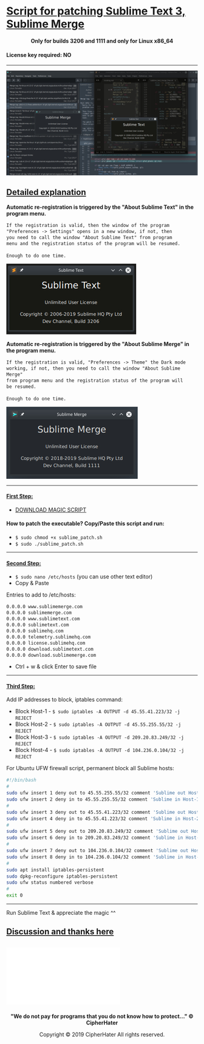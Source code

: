 # [Script for patching Sublime Text 3, Sublime Merge]()

<center>
	<p><b>
		Only for builds 3206 and 1111 and only for Linux x86_64
	</b></p>
</center>

#### License key required: NO

---

![BIG](images/big.jpg)


## [Detailed explanation]()


**Automatic re-registration is triggered by the "About Sublime Text" in the program menu.**

```
If the registration is valid, then the window of the program
"Preferences -> Settings" opens in a new window, if not, then
you need to call the window "About Sublime Text" from program
menu and the registration status of the program will be resumed.

Enough to do one time.
```

![BIG](images/3206.jpg)


**Automatic re-registration is triggered by the "About Sublime Merge" in the program menu.**

```
If the registration is valid, "Preferences -> Theme" the Dark mode
working, if not, then you need to call the window "About Sublime Merge"
from program menu and the registration status of the program will 
be resumed. 

Enough to do one time.
```

![BIG](images/1111.jpg)

---

#### [First Step:]()
 
- [DOWNLOAD MAGIC SCRIPT](https://raw.githubusercontent.com/cipherhater/CipherHater/master/sublime_patch.sh)

 
#### How to patch the executable? Copy/Paste this script and run:

- ```$ sudo chmod +x sublime_patch.sh```
- ```$ sudo ./sublime_patch.sh```
  
---

#### [Second Step:]()

 - ```$ sudo nano /etc/hosts``` (you can use other text editor)
 - Copy & Paste

Entries to add to /etc/hosts:

```
0.0.0.0 www.sublimemerge.com
0.0.0.0 sublimemerge.com
0.0.0.0 www.sublimetext.com
0.0.0.0 sublimetext.com
0.0.0.0 sublimehq.com
0.0.0.0 telemetry.sublimehq.com
0.0.0.0 license.sublimehq.com
0.0.0.0 download.sublimetext.com
0.0.0.0 download.sublimemerge.com
```
 
 - Ctrl + w & click Enter to save file
 
---

#### [Third Step:]()
 
Add IP addresses to block, iptables command:

 - Block Host-1 - ```$ sudo iptables -A OUTPUT -d 45.55.41.223/32 -j REJECT```
 - Block Host-2 - ```$ sudo iptables -A OUTPUT -d 45.55.255.55/32 -j REJECT```
 - Block Host-3 - ```$ sudo iptables -A OUTPUT -d 209.20.83.249/32 -j REJECT```
 - Block Host-4 - ```$ sudo iptables -A OUTPUT -d 104.236.0.104/32 -j REJECT```

For Ubuntu UFW firewall script, permanent block all Sublime hosts:

```bash
#!/bin/bash
#
sudo ufw insert 1 deny out to 45.55.255.55/32 comment 'Sublime out Host-1'
sudo ufw insert 2 deny in to 45.55.255.55/32 comment 'Sublime in Host-1'
#
sudo ufw insert 3 deny out to 45.55.41.223/32 comment 'Sublime out Host-2'
sudo ufw insert 4 deny in to 45.55.41.223/32 comment 'Sublime in Host-2'
#
sudo ufw insert 5 deny out to 209.20.83.249/32 comment 'Sublime out Host-3'
sudo ufw insert 6 deny in to 209.20.83.249/32 comment 'Sublime in Host-3'
#
sudo ufw insert 7 deny out to 104.236.0.104/32 comment 'Sublime out Host-4'
sudo ufw insert 8 deny in to 104.236.0.104/32 comment 'Sublime in Host-4'
#
sudo apt install iptables-persistent
sudo dpkg-reconfigure iptables-persistent
sudo ufw status numbered verbose
#
exit 0
```

---

Run Sublime Text & appreciate the magic ^^

## [Discussion and thanks here](https://gist.github.com/cipherhater/4e75d4e4551db171de03e9618456a7ea)

## ![VUESCAN](vuescan.md)

<center>
    <p><b>
	"We do not pay for programs that you do not know how to protect..." &copy; CipherHater
    </b></p>
</center>

<center>
    <p>
	Copyright &copy; 2019 CipherHater All rights reserved.
    </p>
</center>
